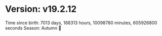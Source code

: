 # Version: v19.2.12
Time since birth: 7013 days, 168313 hours, 10098780 minutes, 605926800 seconds
Season: Autumn 🍁
